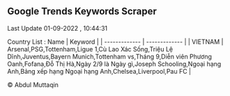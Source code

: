 

## Google Trends Keywords Scraper 
 
Last Update 01-09-2022 , 10:44:31

Country List :
 Name  | Keyword |
| ------------- | ------------- |
| VIETNAM | Arsenal,PSG,Tottenham,Ligue 1,Cù Lao Xác Sống,Triệu Lệ Dĩnh,Juventus,Bayern Munich,Tottenham vs,Tháng 9,Diễn viên Phương Oanh,Fofana,Đỗ Thị Hà,Ngày 2/9 là Ngày gì,Joseph Schooling,Ngoại hạng Anh,Bảng xếp hạng Ngoại hạng Anh,Chelsea,Liverpool,Pau FC |



© Abdul Muttaqin 
